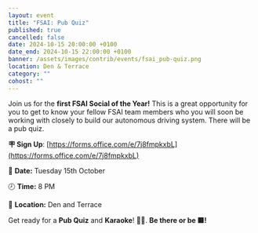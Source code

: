 ```yaml
---
layout: event
title: "FSAI: Pub Quiz"
published: true
cancelled: false
date: 2024-10-15 20:00:00 +0100
date_end: 2024-10-15 22:00:00 +0100
banner: /assets/images/contrib/events/fsai_pub-quiz.png
location: Den & Terrace
category: ""
cohost: ""
---
```

Join us for the **first FSAI Social of the Year!** This is a great opportunity for you to get to know your fellow FSAI team members who you will soon be working with closely to build our autonomous driving system. There will be a pub quiz.

**🪧 Sign Up**: [https://forms.office.com/e/7j8fmpkxbL](https://forms.office.com/e/7j8fmpkxbL)


📅 **Date:** Tuesday 15th October

🕗 **Time:** 8 PM

📍 **Location:** Den and Terrace

Get ready for a **Pub Quiz** and **Karaoke**! 🎤🎉. **Be there or be 🟥!**
